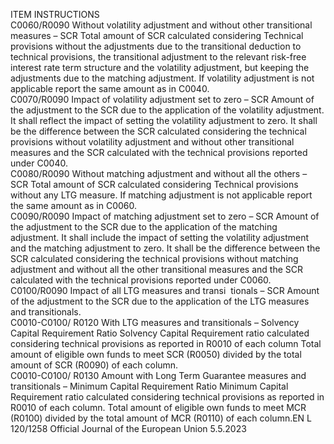  
ITEM  INSTRUCTIONS  
C0060/R0090  Without volatility 
adjustment and without 
other transitional 
measures – SCR  Total amount of SCR calculated considering Technical provisions without the 
adjustments due to the transitional deduction to technical provisions, the transitional 
adjustment to the relevant risk-free interest rate term structure and the volatility 
adjustment, but keeping the adjustments due to the matching adjustment. 
If volatility adjustment is not applicable report the same amount as in C0040.  
C0070/R0090  Impact of volatility 
adjustment set to zero – 
SCR  Amount of the adjustment to the SCR due to the application of the volatility 
adjustment. It shall reflect the impact of setting the volatility adjustment to zero. 
It shall be the difference between the SCR calculated considering the technical 
provisions without volatility adjustment and without other transitional measures and 
the SCR calculated with the technical provisions reported under C0040.  
C0080/R0090  Without matching 
adjustment and without 
all the others – SCR  Total amount of SCR calculated considering Technical provisions without any LTG 
measure. 
If matching adjustment is not applicable report the same amount as in C0060.  
C0090/R0090  Impact of matching 
adjustment set to zero – 
SCR  Amount of the adjustment to the SCR due to the application of the matching 
adjustment. It shall include the impact of setting the volatility adjustment and the 
matching adjustment to zero. 
It shall be the difference between the SCR calculated considering the technical 
provisions without matching adjustment and without all the other transitional 
measures and the SCR calculated with the technical provisions reported under C0060.  
C0100/R0090  Impact of all LTG 
measures and transi ­
tionals – SCR  Amount of the adjustment to the SCR due to the application of the LTG measures and 
transitionals.  
C0010-C0100/ 
R0120  With LTG measures and 
transitionals – Solvency 
Capital Requirement 
Ratio  Solvency Capital Requirement ratio calculated considering technical provisions as 
reported in R0010 of each column 
Total amount of eligible own funds to meet SCR (R0050) divided by the total amount 
of SCR (R0090) of each column.  
C0010-C0100/ 
R0130  Amount with Long Term 
Guarantee measures and 
transitionals – Minimum 
Capital Requirement 
Ratio  Minimum Capital Requirement ratio calculated considering technical provisions as 
reported in R0010 of each column. 
Total amount of eligible own funds to meet MCR (R0100) divided by the total amount 
of MCR (R0110) of each column.EN  L 120/1258 Official Journal of the European Union 5.5.2023